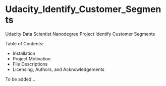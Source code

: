 # Udacity_Identify_Customer_Segments


Udacity Data Scientist Nanodegree Project Identify Customer Segments

Table of Contents:
- Installation
- Project Motivation
- File Descriptions
- Licensing, Authors, and Acknowledgements


To be added...
